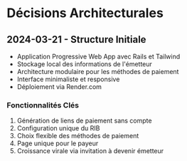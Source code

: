 # Décisions Architecturales

## 2024-03-21 - Structure Initiale
- Application Progressive Web App avec Rails et Tailwind
- Stockage local des informations de l'émetteur
- Architecture modulaire pour les méthodes de paiement
- Interface minimaliste et responsive
- Déploiement via Render.com

### Fonctionnalités Clés
1. Génération de liens de paiement sans compte
2. Configuration unique du RIB
3. Choix flexible des méthodes de paiement
4. Page unique pour le payeur
5. Croissance virale via invitation à devenir émetteur 